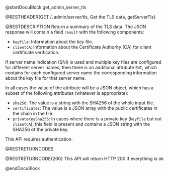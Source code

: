 
@startDocuBlock get_admin_server_tls

@RESTHEADER{GET /_admin/server/tls, Get the TLS data, getServerTls}

@RESTDESCRIPTION
Return a summary of the TLS data. The JSON response will contain a field
`result` with the following components:

  - `keyfile`: Information about the key file.
  - `clientCA`: Information about the Certificate Authority (CA) for
    client certificate verification.

If server name indication (SNI) is used and multiple key files are
configured for different server names, then there is an additional
attribute `SNI`, which contains for each configured server name
the corresponding information about the key file for that server name.

In all cases the value of the attribute will be a JSON object, which
has a subset of the following attributes (whatever is appropriate):

  - `sha256`: The value is a string with the SHA256 of the whole input
    file.
  - `certificates`: The value is a JSON array with the public
    certificates in the chain in the file.
  - `privateKeySha256`: In cases where there is a private key (`keyfile`
    but not `clientCA`), this field is present and contains a
    JSON string with the SHA256 of the private key.

This API requires authentication.

@RESTRETURNCODES

@RESTRETURNCODE{200}
This API will return HTTP 200 if everything is ok

@endDocuBlock
